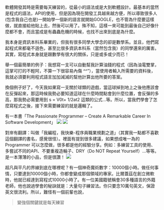 軟體開發其時是需要每天練習的，從最小的語法或是大到軟體設計。最基本的當然是程式的語法，API的使用，但是因為現在開發工具越來越方便，所以導致很多人(包含我自己也是)一開始學一個新的語言就開始GOOGLE，也不管為什麼要這樣做，就直接給他貼上去，然後可以用了。殊不知，這樣一來可能到最後自己好像什麼都不會，而且當成是有蟲蟲危機的時候，也找不出來到底是為什麼。

我本身是資訊本科系畢業的，但我有很多同學大學念的卻是數學系。並且，他們寫起程式來都毫不遜色，甚至比很多資訊本科系（當然包含我）的同學還來的厲害。
其實，寫程式本身就是跟數學有很大的關係，只是或多或少而已！
  
舉一個最簡單的例子：我想寫一支可以自動幫我計算油錢的程式（因為油電雙掌，這掌可打的不輕阿，不算一下很容易內傷 ^^”），當使用者輸入所需要的資料後，我就必須要利用程式語言加加減減的幫他計算出他所要的答案。
  
換個例子好了，今天我如果寫一支關於球類的遊戲，當這球掉到地上之後他應該會在反彈起來，那這時候我勢必要知道這球在什麼時間點會到什麼位置，會反彈的多高，那我勢必需要用到 s = V0t+ 1/2at2 這類的公式…等。所以，當我們學會了怎麼寫程式之後，接下來需要練習的就是邏輯了。
  
有一本書「The Passionate Programmer – Create A Remarkable Career In Software Development」
![][PassionateProgrammer] ![][PassionateProgrammer_chs]
  
對岸有翻譯：叫做「我編程，我快樂-程序員職業規劃之道」（其實我一點都不喜歡這個翻譯的書名，感覺很怪）。裡面有提到很多建議，如果想成唯一為的 Programmer 可以怎麼做，很多都是他的經驗分享。例如：多練習工具的使用、多嘗試不同的API、不要重複造輪子、DRY（Do NOT Repeat Yourself）…等等。是一本薄薄的小品，但是很讚！
![][outlier]
  
超凡與平凡的界線到底在哪裡呢？有一個神奇魔術數字：10000個小時。做任何事情，只要達到10000個小時，你都會變成那個領域的專家。比爾蓋茲在創立微軟時，他就已經達到寫程式10000小時了。有一位美國籍號稱會30多種語言的外籍老師，他也說過學會的秘訣就是：大量句子練習法。你只要念10萬句英文，保證英文很流利。所以，難怪有一個前輩也說，
  
> 變強個關鍵就是每天練習

[PassionateProgrammer]: <https://www.dropbox.com/s/nm7a08da3exsuwc/passnoate_eng.jpg?dl=1>
[PassionateProgrammer_chs]: <https://www.dropbox.com/s/qn0swi9rqq70k6q/passnoate_chs.jpg?dl=1>
[outlier]: <https://www.dropbox.com/s/7w5d324i4xv8gzw/outlier.jpg?dl=1>